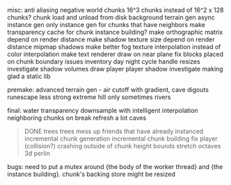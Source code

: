 misc:
anti aliasing
negative world chunks
16^3 chunks instead of 16^2 x 128 chunks?
chunk load and unload from disk
background terrain gen
async instance gen
only instance gen for chunks that have neighbors
make transparency cache for chunk instance building?
make orthographic matrix depend on render distance
make shadow texture size depend on render distance
mipmap shadows
make better fog
texture interpolation instead of color interpolation
make text renderer draw on near plane
fix blocks placed on chunk boundary issues
inventory
day night cycle
handle resizes
investigate shadow volumes
draw player
player shadow
investigate making glad a static lib

premake:
advanced terrain gen - air cutoff with gradient, cave digouts
runescape less strong
extreme hill only sometimes
rivers

final:
water transparency
downsample with intelligent interpolation
neighboring chunks on break refresh a lot
caves
> DONE
trees
trees mess up friends that have already instanced
incremental chunk generation
incremental chunk building
fix player (collision?) crashing outside of chunk height bounds
stretch octaves
3d perlin

bugs:
need to put a mutex around {the body of the worker thread} and {the instance building}. chunk's backing store might be resized